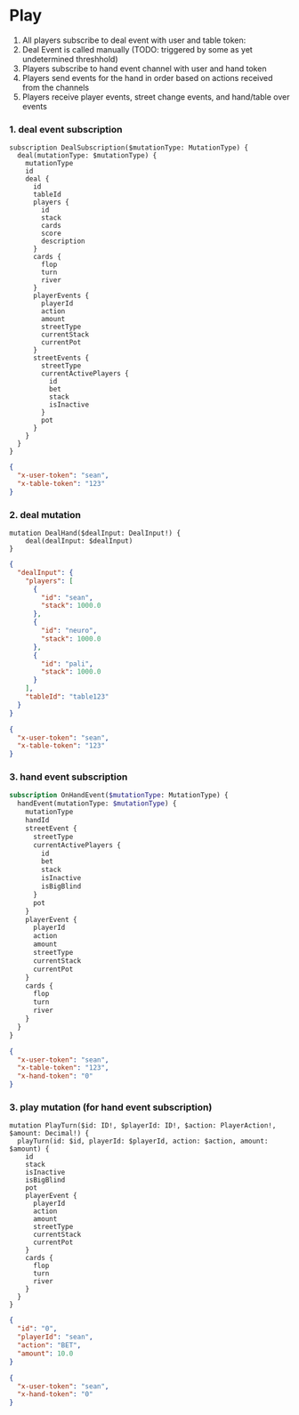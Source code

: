 # Play

1. All players subscribe to deal event with user and table token:
2. Deal Event is called manually (TODO: triggered by some as yet undetermined threshhold)
3. Players subscribe to hand event channel with user and hand token
4. Players send events for the hand in order based on actions received from the channels
5. Players receive player events, street change events, and hand/table over events


### 1. deal event subscription
```gql
subscription DealSubscription($mutationType: MutationType) {
  deal(mutationType: $mutationType) {
    mutationType
    id
    deal {
      id
      tableId
      players {
        id
        stack
        cards
        score
        description
      }
      cards {
        flop
        turn
        river
      }
      playerEvents {
        playerId
        action
        amount
        streetType
        currentStack
        currentPot
      }
      streetEvents {
        streetType
        currentActivePlayers {
          id
          bet
          stack
          isInactive
        }
        pot
      }
    }
  }
}
```

```json
{
  "x-user-token": "sean",
  "x-table-token": "123"
}
```

### 2. deal mutation
```gql
mutation DealHand($dealInput: DealInput!) {
    deal(dealInput: $dealInput)
}
```

```json
{
  "dealInput": {
    "players": [
      {
        "id": "sean",
        "stack": 1000.0
      },
      {
        "id": "neuro",
        "stack": 1000.0
      },
      {
        "id": "pali",
        "stack": 1000.0
      }
    ],
    "tableId": "table123"
  }
}
```

```json
{
  "x-user-token": "sean",
  "x-table-token": "123"
}
```

### 3. hand event subscription
```graphql
subscription OnHandEvent($mutationType: MutationType) {
  handEvent(mutationType: $mutationType) {
    mutationType
    handId
    streetEvent {
      streetType
      currentActivePlayers {
        id
        bet
        stack
        isInactive
        isBigBlind
      }
      pot
    }
    playerEvent {
      playerId
      action
      amount
      streetType
      currentStack
      currentPot
    }
    cards {
      flop
      turn
      river
    }
  }
}
```

```json
{
  "x-user-token": "sean",
  "x-table-token": "123",
  "x-hand-token": "0"
}
```


### 3. play mutation (for hand event subscription)
```gql
mutation PlayTurn($id: ID!, $playerId: ID!, $action: PlayerAction!, $amount: Decimal!) {
  playTurn(id: $id, playerId: $playerId, action: $action, amount: $amount) {
    id
    stack
    isInactive
    isBigBlind
    pot
    playerEvent {
      playerId
      action
      amount
      streetType
      currentStack
      currentPot
    }
    cards {
      flop
      turn
      river
    }
  }
}
```

```json
{
  "id": "0",
  "playerId": "sean",
  "action": "BET",
  "amount": 10.0
}
```

```json
{
  "x-user-token": "sean",
  "x-hand-token": "0"
}
```

